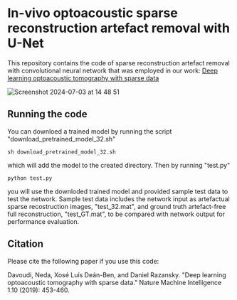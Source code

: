 # In-vivo optoacoustic sparse reconstruction artefact removal with U-Net 

This repository contains the code of sparse reconstruction artefact removal with convolutional neural network that was employed in our work: [Deep learning optoacoustic tomography with sparse data](https://www.nature.com/articles/s42256-019-0095-3)


![Screenshot 2024-07-03 at 14 48 51](https://github.com/ndavoudi/sparse_artefact_unet/assets/53782756/8064c7a5-7c5d-495d-908d-ac3f9f578384)


## Running the code


You can downloed a trained model by running the script "download_pretrained_model_32.sh" 
```
sh download_pretrained_model_32.sh
```
which will add the model to the created directory.
Then by running "test.py" 
```
python test.py
```
you will use the downloded trained model and provided sample test data to test the network. Sample test data includes the
network input as artefactual sparse recostruction images, "test_32.mat", and ground truth artefact-free full reconstruction, "test_GT.mat", to be compared with network 
output for performance evaluation.


## Citation
Please cite the following paper if you use this code:

Davoudi, Neda, Xosé Luís Deán-Ben, and Daniel Razansky. "Deep learning optoacoustic tomography with sparse data." Nature Machine Intelligence 1.10 (2019): 453-460.
